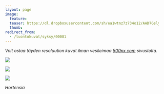 ```yaml
---
layout: page
image:
  feature:
  teaser: https://dl.dropboxusercontent.com/sh/ea1wtnz7z734o12/AAD7Gsly67BmHMgoKi6Yk8UKa/luontokuvat/syksy/2/DS36001-245px.jpg
  thumb:
redirect_from:
  - /luontokuvat/syksy/00081
---
```


*Voit ostaa täyden resoluution kuvat ilman vesileimaa [500px.com](https://500px.com/minimuutticom/galleries/flowers) sivustolta.*

[![](https://dl.dropboxusercontent.com/sh/ea1wtnz7z734o12/AADOIjCnQ3jhvgYpWJYGRDAla/luontokuvat/syksy/2/DS36047-800px.jpg)](https://dl.dropboxusercontent.com/sh/ea1wtnz7z734o12/AAAd-QTVnQ4YiE02BhrgZSbPa/luontokuvat/syksy/2/DS36047.jpg)

[![](https://dl.dropboxusercontent.com/sh/ea1wtnz7z734o12/AACDcTMCOH6TAGv-h6kWvWnDa/luontokuvat/syksy/2/DS36002-800px.jpg)](https://dl.dropboxusercontent.com/sh/ea1wtnz7z734o12/AAA67IA_1cNilVHJyA2SRbj3a/luontokuvat/syksy/2/DS36002.jpg)

[![](https://dl.dropboxusercontent.com/sh/ea1wtnz7z734o12/AABITnZOeZcZgS-NApHwBP3aa/luontokuvat/syksy/2/DS36001-800px.jpg)](https://dl.dropboxusercontent.com/sh/ea1wtnz7z734o12/AABgwR-BpHK8PzkqQJVdALu9a/luontokuvat/syksy/2/DS36001.jpg)

*Hortensia*
